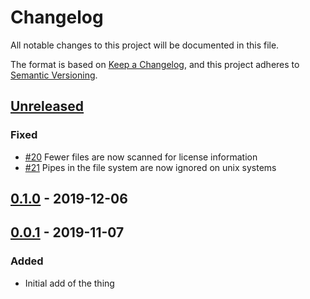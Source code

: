 # Changelog
All notable changes to this project will be documented in this file.

The format is based on [Keep a Changelog](https://keepachangelog.com/en/1.0.0/),
and this project adheres to [Semantic Versioning](https://semver.org/spec/v2.0.0.html).

## [Unreleased]
### Fixed
- [#20](https://github.com/EmbarkStudios/cargo-about/pull/20) Fewer files are now scanned for license information
- [#21](https://github.com/EmbarkStudios/cargo-about/pull/21) Pipes in the file system are now ignored on unix systems

## [0.1.0] - 2019-12-06


## [0.0.1] - 2019-11-07
### Added
- Initial add of the thing

[Unreleased]: https://github.com/EmbarkStudios/cargo-about/compare/0.1.0...HEAD
[0.1.0]: https://github.com/EmbarkStudios/tame-oauth/compare/0.0.1...0.1.0
[0.0.1]: https://github.com/EmbarkStudios/cargo-about/releases/tag/0.0.1
